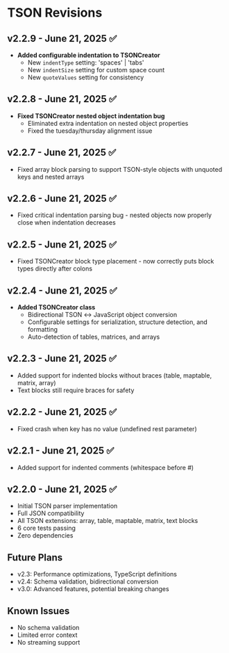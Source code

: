 # TSON Revisions

## v2.2.9 - June 21, 2025 ✅
- **Added configurable indentation to TSONCreator**
  - New `indentType` setting: 'spaces' | 'tabs'
  - New `indentSize` setting for custom space count
  - New `quoteValues` setting for consistency

## v2.2.8 - June 21, 2025 ✅
- **Fixed TSONCreator nested object indentation bug**
  - Eliminated extra indentation on nested object properties
  - Fixed the tuesday/thursday alignment issue

## v2.2.7 - June 21, 2025 ✅
- Fixed array block parsing to support TSON-style objects with unquoted keys and nested arrays

## v2.2.6 - June 21, 2025 ✅  
- Fixed critical indentation parsing bug - nested objects now properly close when indentation decreases

## v2.2.5 - June 21, 2025 ✅
- Fixed TSONCreator block type placement - now correctly puts block types directly after colons

## v2.2.4 - June 21, 2025 ✅
- **Added TSONCreator class**
  - Bidirectional TSON ↔ JavaScript object conversion
  - Configurable settings for serialization, structure detection, and formatting
  - Auto-detection of tables, matrices, and arrays

## v2.2.3 - June 21, 2025 ✅
- Added support for indented blocks without braces (table, maptable, matrix, array)
- Text blocks still require braces for safety

## v2.2.2 - June 21, 2025 ✅
- Fixed crash when key has no value (undefined rest parameter)

## v2.2.1 - June 21, 2025 ✅
- Added support for indented comments (whitespace before #)

## v2.2.0 - June 21, 2025 ✅
- Initial TSON parser implementation
- Full JSON compatibility 
- All TSON extensions: array, table, maptable, matrix, text blocks
- 6 core tests passing
- Zero dependencies

## Future Plans
- v2.3: Performance optimizations, TypeScript definitions  
- v2.4: Schema validation, bidirectional conversion
- v3.0: Advanced features, potential breaking changes

## Known Issues
- No schema validation
- Limited error context
- No streaming support
